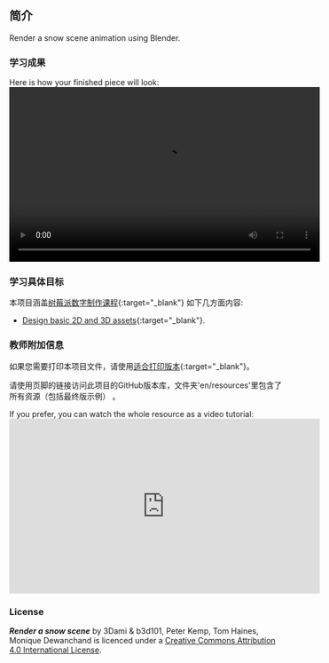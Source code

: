 ## 简介

Render a snow scene animation using Blender.

### 学习成果

Here is how your finished piece will look:<video width="560" height="315" controls> <source src="resources/snow-scene-rendered.mkv" type="video/mp4"> Your browser does not support WebM video, try FireFox or Chrome </video> 

### 学习具体目标

本项目涵盖[树莓派数字制作课程](http://rpf.io/curriculum){:target="_blank"} 如下几方面内容:

+ [Design basic 2D and 3D assets](https://curriculum.raspberrypi.org/design/creator/){:target="_blank"}.

### 教师附加信息

如果您需要打印本项目文件，请使用[适合打印版本](https://projects.raspberrypi.org/en/projects/blender-render-snow-scene/print){:target="_blank"}。

请使用页脚的链接访问此项目的GitHub版本库，文件夹'en/resources'里包含了所有资源（包括最终版示例） 。

If you prefer, you can watch the whole resource as a video tutorial: <iframe width="560" height="315" src="https://www.youtube.com/embed/aXPnshjKmH8?rel=0" frameborder="0" gesture="media" allow="encrypted-media" allowfullscreen mark="crwd-mark"></iframe> 

### License

***Render a snow scene*** by 3Dami & b3d101, Peter Kemp, Tom Haines, Monique Dewanchand is licenced under a [Creative Commons Attribution 4.0 International License](http://creativecommons.org/licenses/by-sa/4.0/).